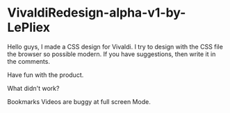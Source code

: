 # VivaldiRedesign-alpha-v1-by-LePliex
Hello guys, I made a CSS design for Vivaldi. I try to design with the CSS file the browser so possible modern. If you have suggestions, then write it in the comments.

Have fun with the product.

What didn't work?
 
Bookmarks
Videos are buggy at full screen Mode.

